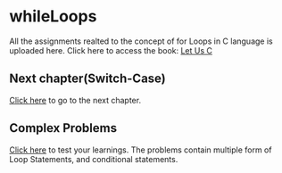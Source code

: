 # whileLoops
All the assignments realted to the concept of for Loops in C language is uploaded here.
Click here to access the book: [Let Us C](https://drive.google.com/file/d/1Yvq27-qsSPOxjJakf1cXpWq76L0F0cu_/view)

## Next chapter(Switch-Case)
[Click here](https://github.com/TheCoderAvinash/JKC-Assignments/tree/main/Switch-Case) to go to the next chapter.

## Complex Problems
[Click here](https://github.com/TheCoderAvinash/JKC-Assignments/tree/main/complexProblems) to test your learnings. The problems contain multiple form of Loop Statements, and conditional statements.
